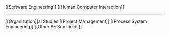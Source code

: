 [[Software Engineering]]
[[Human Computer Interaction]]

--------------------------
[[Organization]]al Studies
[[Project Management]]
[[Process System Engineering]]
[[Other SE Sub-fields]]

